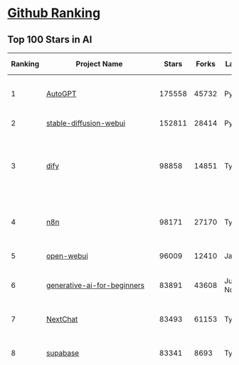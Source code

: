 [Github Ranking](../README.md)
==========

## Top 100 Stars in AI

| Ranking | Project Name | Stars | Forks | Language | Open Issues | Description | Last Commit |
| ------- | ------------ | ----- | ----- | -------- | ----------- | ----------- | ----------- |
| 1 | [AutoGPT](https://github.com/Significant-Gravitas/AutoGPT) | 175558 | 45732 | Python | 140 | AutoGPT is the vision of accessible AI for everyone, to use and to build on. Our mission is to provide the tools, so that you can focus on what matters. | 2025-05-24T22:53:39Z |
| 2 | [stable-diffusion-webui](https://github.com/AUTOMATIC1111/stable-diffusion-webui) | 152811 | 28414 | Python | 2336 | Stable Diffusion web UI | 2025-05-03T06:17:03Z |
| 3 | [dify](https://github.com/langgenius/dify) | 98858 | 14851 | TypeScript | 654 | Dify is an open-source LLM app development platform. Dify's intuitive interface combines AI workflow, RAG pipeline, agent capabilities, model management, observability features and more, letting you quickly go from prototype to production. | 2025-05-23T11:31:07Z |
| 4 | [n8n](https://github.com/n8n-io/n8n) | 98171 | 27170 | TypeScript | 485 | Fair-code workflow automation platform with native AI capabilities. Combine visual building with custom code, self-host or cloud, 400+ integrations. | 2025-05-23T21:34:27Z |
| 5 | [open-webui](https://github.com/open-webui/open-webui) | 96009 | 12410 | JavaScript | 123 | User-friendly AI Interface (Supports Ollama, OpenAI API, ...) | 2025-05-24T22:33:56Z |
| 6 | [generative-ai-for-beginners](https://github.com/microsoft/generative-ai-for-beginners) | 83891 | 43608 | Jupyter Notebook | 3 | 21 Lessons, Get Started Building with Generative AI  🔗 https://microsoft.github.io/generative-ai-for-beginners/ | 2025-05-23T19:20:22Z |
| 7 | [NextChat](https://github.com/ChatGPTNextWeb/NextChat) | 83493 | 61153 | TypeScript | 636 | ✨ Light and Fast AI Assistant. Support: Web \| iOS \| MacOS \| Android \|  Linux \| Windows | 2025-04-19T08:00:42Z |
| 8 | [supabase](https://github.com/supabase/supabase) | 83341 | 8693 | TypeScript | 267 | The open source Firebase alternative. Supabase gives you a dedicated Postgres database to build your web, mobile, and AI applications. | 2025-05-24T23:06:40Z |
| 9 | [funNLP](https://github.com/fighting41love/funNLP) | 73571 | 14860 | Python | 33 | 中英文敏感词、语言检测、中外手机/电话归属地/运营商查询、名字推断性别、手机号抽取、身份证抽取、邮箱抽取、中日文人名库、中文缩写库、拆字词典、词汇情感值、停用词、反动词表、暴恐词表、繁简体转换、英文模拟中文发音、汪峰歌词生成器、职业名称词库、同义词库、反义词库、否定词库、汽车品牌词库、汽车零件词库、连续英文切割、各种中文词向量、公司名字大全、古诗词库、IT词库、财经词库、成语词库、地名词库、历史名人词库、诗词词库、医学词库、饮食词库、法律词库、汽车词库、动物词库、中文聊天语料、中文谣言数据、百度中文问答数据集、句子相似度匹配算法集合、bert资源、文本生成&摘要相关工具、cocoNLP信息抽取工具、国内电话号码正则匹配、清华大学XLORE:中英文跨语言百科知识图谱、清华大学人工智能技术系列报告、自然语言生成、NLU太难了系列、自动对联数据及机器人、用户名黑名单列表、罪名法务名词及分类模型、微信公众号语料、cs224n深度学习自然语言处理课程、中文手写汉字识别、中文自然语言处理 语料/数据集、变量命名神器、分词语料库+代码、任务型对话英文数据集、ASR 语音数据集 + 基于深度学习的中文语音识别系统、笑声检测器、Microsoft多语言数字/单位/如日期时间识别包、中华新华字典数据库及api(包括常用歇后语、成语、词语和汉字)、文档图谱自动生成、SpaCy 中文模型、Common Voice语音识别数据集新版、神经网络关系抽取、基于bert的命名实体识别、关键词(Keyphrase)抽取包pke、基于医疗领域知识图谱的问答系统、基于依存句法与语义角色标注的事件三元组抽取、依存句法分析4万句高质量标注数据、cnocr：用来做中文OCR的Python3包、中文人物关系知识图谱项目、中文nlp竞赛项目及代码汇总、中文字符数据、speech-aligner: 从“人声语音”及其“语言文本”产生音素级别时间对齐标注的工具、AmpliGraph: 知识图谱表示学习(Python)库：知识图谱概念链接预测、Scattertext 文本可视化(python)、语言/知识表示工具：BERT & ERNIE、中文对比英文自然语言处理NLP的区别综述、Synonyms中文近义词工具包、HarvestText领域自适应文本挖掘工具（新词发现-情感分析-实体链接等）、word2word：(Python)方便易用的多语言词-词对集：62种语言/3,564个多语言对、语音识别语料生成工具：从具有音频/字幕的在线视频创建自动语音识别(ASR)语料库、构建医疗实体识别的模型（包含词典和语料标注）、单文档非监督的关键词抽取、Kashgari中使用gpt-2语言模型、开源的金融投资数据提取工具、文本自动摘要库TextTeaser: 仅支持英文、人民日报语料处理工具集、一些关于自然语言的基本模型、基于14W歌曲知识库的问答尝试--功能包括歌词接龙and已知歌词找歌曲以及歌曲歌手歌词三角关系的问答、基于Siamese bilstm模型的相似句子判定模型并提供训练数据集和测试数据集、用Transformer编解码模型实现的根据Hacker News文章标题自动生成评论、用BERT进行序列标记和文本分类的模板代码、LitBank：NLP数据集——支持自然语言处理和计算人文学科任务的100部带标记英文小说语料、百度开源的基准信息抽取系统、虚假新闻数据集、Facebook: LAMA语言模型分析，提供Transformer-XL/BERT/ELMo/GPT预训练语言模型的统一访问接口、CommonsenseQA：面向常识的英文QA挑战、中文知识图谱资料、数据及工具、各大公司内部里大牛分享的技术文档 PDF 或者 PPT、自然语言生成SQL语句（英文）、中文NLP数据增强（EDA）工具、英文NLP数据增强工具 、基于医药知识图谱的智能问答系统、京东商品知识图谱、基于mongodb存储的军事领域知识图谱问答项目、基于远监督的中文关系抽取、语音情感分析、中文ULMFiT-情感分析-文本分类-语料及模型、一个拍照做题程序、世界各国大规模人名库、一个利用有趣中文语料库 qingyun 训练出来的中文聊天机器人、中文聊天机器人seqGAN、省市区镇行政区划数据带拼音标注、教育行业新闻语料库包含自动文摘功能、开放了对话机器人-知识图谱-语义理解-自然语言处理工具及数据、中文知识图谱：基于百度百科中文页面-抽取三元组信息-构建中文知识图谱、masr: 中文语音识别-提供预训练模型-高识别率、Python音频数据增广库、中文全词覆盖BERT及两份阅读理解数据、ConvLab：开源多域端到端对话系统平台、中文自然语言处理数据集、基于最新版本rasa搭建的对话系统、基于TensorFlow和BERT的管道式实体及关系抽取、一个小型的证券知识图谱/知识库、复盘所有NLP比赛的TOP方案、OpenCLaP：多领域开源中文预训练语言模型仓库、UER：基于不同语料+编码器+目标任务的中文预训练模型仓库、中文自然语言处理向量合集、基于金融-司法领域(兼有闲聊性质)的聊天机器人、g2pC：基于上下文的汉语读音自动标记模块、Zincbase 知识图谱构建工具包、诗歌质量评价/细粒度情感诗歌语料库、快速转化「中文数字」和「阿拉伯数字」、百度知道问答语料库、基于知识图谱的问答系统、jieba_fast 加速版的jieba、正则表达式教程、中文阅读理解数据集、基于BERT等最新语言模型的抽取式摘要提取、Python利用深度学习进行文本摘要的综合指南、知识图谱深度学习相关资料整理、维基大规模平行文本语料、StanfordNLP 0.2.0：纯Python版自然语言处理包、NeuralNLP-NeuralClassifier：腾讯开源深度学习文本分类工具、端到端的封闭域对话系统、中文命名实体识别：NeuroNER vs. BertNER、新闻事件线索抽取、2019年百度的三元组抽取比赛：“科学空间队”源码、基于依存句法的开放域文本知识三元组抽取和知识库构建、中文的GPT2训练代码、ML-NLP - 机器学习(Machine Learning)NLP面试中常考到的知识点和代码实现、nlp4han:中文自然语言处理工具集(断句/分词/词性标注/组块/句法分析/语义分析/NER/N元语法/HMM/代词消解/情感分析/拼写检查、XLM：Facebook的跨语言预训练语言模型、用基于BERT的微调和特征提取方法来进行知识图谱百度百科人物词条属性抽取、中文自然语言处理相关的开放任务-数据集-当前最佳结果、CoupletAI - 基于CNN+Bi-LSTM+Attention 的自动对对联系统、抽象知识图谱、MiningZhiDaoQACorpus - 580万百度知道问答数据挖掘项目、brat rapid annotation tool: 序列标注工具、大规模中文知识图谱数据：1.4亿实体、数据增强在机器翻译及其他nlp任务中的应用及效果、allennlp阅读理解:支持多种数据和模型、PDF表格数据提取工具 、 Graphbrain：AI开源软件库和科研工具，目的是促进自动意义提取和文本理解以及知识的探索和推断、简历自动筛选系统、基于命名实体识别的简历自动摘要、中文语言理解测评基准，包括代表性的数据集&基准模型&语料库&排行榜、树洞 OCR 文字识别 、从包含表格的扫描图片中识别表格和文字、语声迁移、Python口语自然语言处理工具集(英文)、 similarity：相似度计算工具包，java编写、海量中文预训练ALBERT模型 、Transformers 2.0 、基于大规模音频数据集Audioset的音频增强 、Poplar：网页版自然语言标注工具、图片文字去除，可用于漫画翻译 、186种语言的数字叫法库、Amazon发布基于知识的人-人开放领域对话数据集 、中文文本纠错模块代码、繁简体转换 、 Python实现的多种文本可读性评价指标、类似于人名/地名/组织机构名的命名体识别数据集 、东南大学《知识图谱》研究生课程(资料)、. 英文拼写检查库 、 wwsearch是企业微信后台自研的全文检索引擎、CHAMELEON：深度学习新闻推荐系统元架构 、 8篇论文梳理BERT相关模型进展与反思、DocSearch：免费文档搜索引擎、 LIDA：轻量交互式对话标注工具 、aili - the fastest in-memory index in the East 东半球最快并发索引 、知识图谱车音工作项目、自然语言生成资源大全 、中日韩分词库mecab的Python接口库、中文文本摘要/关键词提取、汉字字符特征提取器 (featurizer)，提取汉字的特征（发音特征、字形特征）用做深度学习的特征、中文生成任务基准测评 、中文缩写数据集、中文任务基准测评 - 代表性的数据集-基准(预训练)模型-语料库-baseline-工具包-排行榜、PySS3：面向可解释AI的SS3文本分类器机器可视化工具 、中文NLP数据集列表、COPE - 格律诗编辑程序、doccano：基于网页的开源协同多语言文本标注工具 、PreNLP：自然语言预处理库、简单的简历解析器，用来从简历中提取关键信息、用于中文闲聊的GPT2模型：GPT2-chitchat、基于检索聊天机器人多轮响应选择相关资源列表(Leaderboards、Datasets、Papers)、(Colab)抽象文本摘要实现集锦(教程 、词语拼音数据、高效模糊搜索工具、NLP数据增广资源集、微软对话机器人框架 、 GitHub Typo Corpus：大规模GitHub多语言拼写错误/语法错误数据集、TextCluster：短文本聚类预处理模块 Short text cluster、面向语音识别的中文文本规范化、BLINK：最先进的实体链接库、BertPunc：基于BERT的最先进标点修复模型、Tokenizer：快速、可定制的文本词条化库、中文语言理解测评基准，包括代表性的数据集、基准(预训练)模型、语料库、排行榜、spaCy 医学文本挖掘与信息提取 、 NLP任务示例项目代码集、 python拼写检查库、chatbot-list - 行业内关于智能客服、聊天机器人的应用和架构、算法分享和介绍、语音质量评价指标(MOSNet, BSSEval, STOI, PESQ, SRMR)、 用138GB语料训练的法文RoBERTa预训练语言模型 、BERT-NER-Pytorch：三种不同模式的BERT中文NER实验、无道词典 - 有道词典的命令行版本，支持英汉互查和在线查询、2019年NLP亮点回顾、 Chinese medical dialogue data 中文医疗对话数据集 、最好的汉字数字(中文数字)-阿拉伯数字转换工具、 基于百科知识库的中文词语多词义/义项获取与特定句子词语语义消歧、awesome-nlp-sentiment-analysis - 情感分析、情绪原因识别、评价对象和评价词抽取、LineFlow：面向所有深度学习框架的NLP数据高效加载器、中文医学NLP公开资源整理 、MedQuAD：(英文)医学问答数据集、将自然语言数字串解析转换为整数和浮点数、Transfer Learning in Natural Language Processing (NLP) 、面向语音识别的中文/英文发音辞典、Tokenizers：注重性能与多功能性的最先进分词器、CLUENER 细粒度命名实体识别 Fine Grained Named Entity Recognition、 基于BERT的中文命名实体识别、中文谣言数据库、NLP数据集/基准任务大列表、nlp相关的一些论文及代码, 包括主题模型、词向量(Word Embedding)、命名实体识别(NER)、文本分类(Text Classificatin)、文本生成(Text Generation)、文本相似性(Text Similarity)计算等，涉及到各种与nlp相关的算法，基于keras和tensorflow 、Python文本挖掘/NLP实战示例、 Blackstone：面向非结构化法律文本的spaCy pipeline和NLP模型通过同义词替换实现文本“变脸” 、中文 预训练 ELECTREA 模型: 基于对抗学习 pretrain Chinese Model 、albert-chinese-ner - 用预训练语言模型ALBERT做中文NER 、基于GPT2的特定主题文本生成/文本增广、开源预训练语言模型合集、多语言句向量包、编码、标记和实现：一种可控高效的文本生成方法、 英文脏话大列表 、attnvis：GPT2、BERT等transformer语言模型注意力交互可视化、CoVoST：Facebook发布的多语种语音-文本翻译语料库，包括11种语言(法语、德语、荷兰语、俄语、西班牙语、意大利语、土耳其语、波斯语、瑞典语、蒙古语和中文)的语音、文字转录及英文译文、Jiagu自然语言处理工具 - 以BiLSTM等模型为基础，提供知识图谱关系抽取 中文分词 词性标注 命名实体识别 情感分析 新词发现 关键词 文本摘要 文本聚类等功能、用unet实现对文档表格的自动检测，表格重建、NLP事件提取文献资源列表 、 金融领域自然语言处理研究资源大列表、CLUEDatasetSearch - 中英文NLP数据集：搜索所有中文NLP数据集，附常用英文NLP数据集 、medical_NER - 中文医学知识图谱命名实体识别 、(哈佛)讲因果推理的免费书、知识图谱相关学习资料/数据集/工具资源大列表、Forte：灵活强大的自然语言处理pipeline工具集 、Python字符串相似性算法库、PyLaia：面向手写文档分析的深度学习工具包、TextFooler：针对文本分类/推理的对抗文本生成模块、Haystack：灵活、强大的可扩展问答(QA)框架、中文关键短语抽取工具 | 2024-05-10T07:38:24Z |
| 10 | [Deep-Live-Cam](https://github.com/hacksider/Deep-Live-Cam) | 69261 | 9770 | Python | 71 | real time face swap and one-click video deepfake with only a single image | 2025-05-21T16:14:04Z |
| 11 | [AppFlowy](https://github.com/AppFlowy-IO/AppFlowy) | 63231 | 4270 | Dart | 974 | Bring projects, wikis, and teams together with AI. AppFlowy is the AI collaborative workspace where you achieve more without losing control of your data. The leading open source Notion alternative. | 2025-05-23T06:25:45Z |
| 12 | [langflow](https://github.com/langflow-ai/langflow) | 62815 | 6513 | Python | 413 | Langflow is a powerful tool for building and deploying AI-powered agents and workflows. | 2025-05-24T17:48:30Z |
| 13 | [browser-use](https://github.com/browser-use/browser-use) | 61323 | 6834 | Python | 381 | 🌐 Make websites accessible for AI agents. Automate tasks online with ease. | 2025-05-24T09:29:30Z |
| 14 | [lobe-chat](https://github.com/lobehub/lobe-chat) | 61179 | 12838 | TypeScript | 786 | 🤯 Lobe Chat - an open-source, modern-design AI chat framework. Supports Multi AI Providers( OpenAI / Claude 3 / Gemini / Ollama / DeepSeek / Qwen), Knowledge Base (file upload / knowledge management / RAG ), Multi-Modals (Plugins/Artifacts) and Thinking. One-click FREE deployment of your private ChatGPT/ Claude / DeepSeek application. | 2025-05-25T03:39:42Z |
| 15 | [MetaGPT](https://github.com/FoundationAgents/MetaGPT) | 55840 | 6646 | Python | 36 | 🌟 The Multi-Agent Framework: First AI Software Company, Towards Natural Language Programming | 2025-05-16T13:18:18Z |
| 16 | [gpt-engineer](https://github.com/AntonOsika/gpt-engineer) | 54189 | 7137 | Python | 24 | CLI platform to experiment with codegen. Precursor to: https://lovable.dev | 2025-05-14T10:15:10Z |
| 17 | [ChatGPT](https://github.com/lencx/ChatGPT) | 53790 | 6100 | Rust | 803 | 🔮 ChatGPT Desktop Application (Mac, Windows and Linux) | 2024-08-29T17:58:11Z |
| 18 | [ragflow](https://github.com/infiniflow/ragflow) | 53381 | 5119 | TypeScript | 2091 | RAGFlow is an open-source RAG (Retrieval-Augmented Generation) engine based on deep document understanding. | 2025-05-23T13:13:32Z |
| 19 | [system-prompts-and-models-of-ai-tools](https://github.com/x1xhlol/system-prompts-and-models-of-ai-tools) | 51697 | 15860 | None | 13 | FULL v0, Cursor, Manus, Same.dev, Lovable, Devin, Replit Agent, Windsurf Agent, VSCode Agent, Dia Browser & Trae AI (And other Open Sourced) System Prompts, Tools & AI Models. | 2025-05-21T07:40:55Z |
| 20 | [meilisearch](https://github.com/meilisearch/meilisearch) | 51461 | 2054 | Rust | 184 | A lightning-fast search engine API bringing AI-powered hybrid search to your sites and applications. | 2025-05-23T15:25:25Z |
| 21 | [awesome-mcp-servers](https://github.com/punkpeye/awesome-mcp-servers) | 51141 | 3812 | None | 19 | A collection of MCP servers. | 2025-05-24T21:53:59Z |
| 22 | [LLMs-from-scratch](https://github.com/rasbt/LLMs-from-scratch) | 50073 | 7240 | Jupyter Notebook | 3 | Implement a ChatGPT-like LLM in PyTorch from scratch, step by step | 2025-04-20T02:16:18Z |
| 23 | [LLaMA-Factory](https://github.com/hiyouga/LLaMA-Factory) | 49910 | 6070 | Python | 470 | Unified Efficient Fine-Tuning of 100+ LLMs & VLMs (ACL 2024) | 2025-05-21T17:32:59Z |
| 24 | [autogen](https://github.com/microsoft/autogen) | 44964 | 6818 | Python | 508 | A programming framework for agentic AI 🤖 PyPi: autogen-agentchat Discord: https://aka.ms/autogen-discord Office Hour: https://aka.ms/autogen-officehour | 2025-05-23T21:49:53Z |
| 25 | [anything-llm](https://github.com/Mintplex-Labs/anything-llm) | 44435 | 4363 | JavaScript | 252 | The all-in-one Desktop & Docker AI application with built-in RAG, AI agents, No-code agent builder, MCP compatibility,  and more. | 2025-05-24T00:58:41Z |
| 26 | [crawl4ai](https://github.com/unclecode/crawl4ai) | 44208 | 4121 | Python | 136 | 🚀🤖 Crawl4AI: Open-source LLM Friendly Web Crawler & Scraper. Don't be shy, join here: https://discord.gg/jP8KfhDhyN | 2025-05-25T02:02:14Z |
| 27 | [JeecgBoot](https://github.com/jeecgboot/JeecgBoot) | 42785 | 15352 | Java | 63 | 🔥一款基于AIGC和低代码引擎的AI低代码平台，旨在帮助企业快速实现低代码开发和构建、部署个性化的 AI 应用。 前后端分离 SpringBoot，SpringCloud，Ant Design&Vue3，Mybatis，Shiro！强大的代码生成器让前后端代码一键生成，无需写任何代码! 成套AI大模型功能: AI模型管理、AI应用、知识库、AI流程编排、AI对话助手等； | 2025-05-22T03:25:11Z |
| 28 | [OpenBB](https://github.com/OpenBB-finance/OpenBB) | 41732 | 3740 | Python | 39 | Investment Research for Everyone, Everywhere. | 2025-05-24T19:51:13Z |
| 29 | [ColossalAI](https://github.com/hpcaitech/ColossalAI) | 40899 | 4514 | Python | 427 | Making large AI models cheaper, faster and more accessible | 2025-05-23T08:56:44Z |
| 30 | [kong](https://github.com/Kong/kong) | 40890 | 4919 | Lua | 68 | 🦍 The Cloud-Native API Gateway and AI Gateway. | 2025-05-22T08:56:20Z |
| 31 | [ailearning](https://github.com/apachecn/ailearning) | 40856 | 11563 | Python | 2 | AiLearning：数据分析+机器学习实战+线性代数+PyTorch+NLTK+TF2 | 2024-11-12T16:21:55Z |
| 32 | [ClickHouse](https://github.com/ClickHouse/ClickHouse) | 40827 | 7324 | C++ | 4092 | ClickHouse® is a real-time analytics database management system | 2025-05-25T03:48:24Z |
| 33 | [airflow](https://github.com/apache/airflow) | 40191 | 15063 | Python | 1133 | Apache Airflow - A platform to programmatically author, schedule, and monitor workflows | 2025-05-24T18:35:06Z |
| 34 | [Flowise](https://github.com/FlowiseAI/Flowise) | 38953 | 20105 | TypeScript | 542 | Build AI Agents, Visually | 2025-05-25T03:12:37Z |
| 35 | [firecrawl](https://github.com/mendableai/firecrawl) | 38787 | 3552 | TypeScript | 178 | 🔥 Turn entire websites into LLM-ready markdown or structured data. Scrape, crawl and extract with a single API. | 2025-05-23T22:09:16Z |
| 36 | [GitHubDaily](https://github.com/GitHubDaily/GitHubDaily) | 38010 | 3974 | None | 352 | 坚持分享 GitHub 上高质量、有趣实用的开源技术教程、开发者工具、编程网站、技术资讯。A list cool, interesting projects of GitHub. | 2025-03-20T08:54:47Z |
| 37 | [quivr](https://github.com/QuivrHQ/quivr) | 37888 | 3640 | Python | 5 | Opiniated RAG for integrating GenAI in your apps 🧠   Focus on your product rather than the RAG. Easy integration in existing products with customisation!  Any LLM: GPT4, Groq, Llama. Any Vectorstore: PGVector, Faiss. Any Files. Anyway you want.  | 2025-05-23T09:27:46Z |
| 38 | [AI-For-Beginners](https://github.com/microsoft/AI-For-Beginners) | 37685 | 6995 | Jupyter Notebook | 24 | 12 Weeks, 24 Lessons, AI for All! | 2025-04-29T16:09:57Z |
| 39 | [photoprism](https://github.com/photoprism/photoprism) | 37443 | 2078 | Go | 420 | AI-Powered Photos App for the Decentralized Web 🌈💎✨ | 2025-05-25T01:17:49Z |
| 40 | [Open-Assistant](https://github.com/LAION-AI/Open-Assistant) | 37354 | 3263 | Python | 227 | OpenAssistant is a chat-based assistant that understands tasks, can interact with third-party systems, and retrieve information dynamically to do so. | 2024-08-17T01:55:35Z |
| 41 | [ray](https://github.com/ray-project/ray) | 37174 | 6306 | Python | 3762 | Ray is an AI compute engine. Ray consists of a core distributed runtime and a set of AI Libraries for accelerating ML workloads. | 2025-05-24T01:32:36Z |
| 42 | [upscayl](https://github.com/upscayl/upscayl) | 37040 | 1702 | TypeScript | 70 | 🆙 Upscayl - #1 Free and Open Source AI Image Upscaler for Linux, MacOS and Windows. | 2025-04-25T13:23:15Z |
| 43 | [chatgpt-on-wechat](https://github.com/zhayujie/chatgpt-on-wechat) | 36896 | 9215 | Python | 291 | 基于大模型搭建的聊天机器人，同时支持 微信公众号、企业微信应用、飞书、钉钉 等接入，可选择GPT4.1/GPT-4o/GPT-o1/ DeepSeek/Claude/文心一言/讯飞星火/通义千问/ Gemini/GLM-4/Kimi/LinkAI，能处理文本、语音和图片，访问操作系统和互联网，支持基于自有知识库进行定制企业智能客服。 | 2025-05-23T09:30:18Z |
| 44 | [MockingBird](https://github.com/babysor/MockingBird) | 36288 | 5255 | Python | 476 | 🚀AI拟声: 5秒内克隆您的声音并生成任意语音内容 Clone a voice in 5 seconds to generate arbitrary speech in real-time | 2024-11-15T05:00:29Z |
| 45 | [google-research](https://github.com/google-research/google-research) | 35607 | 8089 | Jupyter Notebook | 984 | Google Research | 2025-05-13T17:36:46Z |
| 46 | [chatbox](https://github.com/chatboxai/chatbox) | 34898 | 3334 | TypeScript | 687 | User-friendly Desktop Client App for AI Models/LLMs (GPT, Claude, Gemini, Ollama...) | 2025-05-23T06:34:38Z |
| 47 | [MoneyPrinterTurbo](https://github.com/harry0703/MoneyPrinterTurbo) | 34396 | 4876 | Python | 137 | 利用AI大模型，一键生成高清短视频 Generate short videos with one click using AI LLM. | 2025-05-16T03:03:36Z |
| 48 | [AgentGPT](https://github.com/reworkd/AgentGPT) | 34149 | 9424 | TypeScript | 127 | 🤖 Assemble, configure, and deploy autonomous AI Agents in your browser. | 2025-04-29T01:19:32Z |
| 49 | [gold-miner](https://github.com/xitu/gold-miner) | 34111 | 5042 | None | 6 | 🥇掘金翻译计划，可能是世界最大最好的英译中技术社区，最懂读者和译者的翻译平台： | 2024-04-17T09:44:37Z |
| 50 | [aider](https://github.com/Aider-AI/aider) | 33413 | 3038 | Python | 824 | aider is AI pair programming in your terminal | 2025-05-24T22:44:34Z |
| 51 | [LocalAI](https://github.com/mudler/LocalAI) | 32791 | 2506 | Go | 450 | :robot: The free, Open Source alternative to OpenAI, Claude and others. Self-hosted and local-first. Drop-in replacement for OpenAI,  running on consumer-grade hardware. No GPU required. Runs gguf, transformers, diffusers and many more models architectures. Features: Generate Text, Audio, Video, Images, Voice Cloning, Distributed, P2P inference | 2025-05-24T06:50:41Z |
| 52 | [gpt-pilot](https://github.com/Pythagora-io/gpt-pilot) | 32726 | 3328 | Python | 235 | The first real AI developer | 2025-03-04T06:26:32Z |
| 53 | [ai-hedge-fund](https://github.com/virattt/ai-hedge-fund) | 32678 | 5628 | Python | 8 | An AI Hedge Fund Team | 2025-05-24T19:27:22Z |
| 54 | [awesome-llm-apps](https://github.com/Shubhamsaboo/awesome-llm-apps) | 32643 | 3696 | Python | 5 | Collection of awesome LLM apps with AI Agents and RAG using OpenAI, Anthropic, Gemini and opensource models. | 2025-05-23T00:56:19Z |
| 55 | [mem0](https://github.com/mem0ai/mem0) | 32482 | 3162 | Python | 301 | Memory for AI Agents; SOTA in AI Agent Memory; Announcing OpenMemory MCP - local and secure memory management. | 2025-05-24T22:17:00Z |
| 56 | [crewAI](https://github.com/crewAIInc/crewAI) | 31992 | 4299 | Python | 61 | Framework for orchestrating role-playing, autonomous AI agents. By fostering collaborative intelligence, CrewAI empowers agents to work together seamlessly, tackling complex tasks. | 2025-05-25T03:28:56Z |
| 57 | [spaCy](https://github.com/explosion/spaCy) | 31633 | 4511 | Python | 163 | 💫 Industrial-strength Natural Language Processing (NLP) in Python | 2025-05-22T12:01:10Z |
| 58 | [fairseq](https://github.com/facebookresearch/fairseq) | 31460 | 6529 | Python | 1177 | Facebook AI Research Sequence-to-Sequence Toolkit written in Python. | 2025-01-09T16:43:36Z |
| 59 | [nacos](https://github.com/alibaba/nacos) | 31439 | 13028 | Java | 246 | an easy-to-use dynamic service discovery, configuration and service management platform for building AI cloud native applications. | 2025-05-23T10:39:34Z |
| 60 | [chatbot-ui](https://github.com/mckaywrigley/chatbot-ui) | 31336 | 8896 | TypeScript | 168 | AI chat for any model. | 2024-08-03T00:38:07Z |
| 61 | [fabric](https://github.com/danielmiessler/fabric) | 31224 | 3231 | JavaScript | 203 | fabric is an open-source framework for augmenting humans using AI. It provides a modular framework for solving specific problems using a crowdsourced set of AI prompts that can be used anywhere. | 2025-05-24T09:08:18Z |
| 62 | [tabby](https://github.com/TabbyML/tabby) | 31204 | 1477 | Rust | 186 | Self-hosted AI coding assistant | 2025-05-24T20:03:22Z |
| 63 | [ruoyi-vue-pro](https://github.com/YunaiV/ruoyi-vue-pro) | 31155 | 6703 | Java | 16 | 🔥 官方推荐 🔥 RuoYi-Vue 全新 Pro 版本，优化重构所有功能。基于 Spring Boot + MyBatis Plus + Vue & Element 实现的后台管理系统 + 微信小程序，支持 RBAC 动态权限、数据权限、SaaS 多租户、Flowable 工作流、三方登录、支付、短信、商城、CRM、ERP、AI 大模型等功能。你的 ⭐️ Star ⭐️，是作者生发的动力！ | 2025-05-24T01:29:44Z |
| 64 | [docling](https://github.com/docling-project/docling) | 30444 | 1931 | Python | 319 | Get your documents ready for gen AI | 2025-05-23T14:30:23Z |
| 65 | [netron](https://github.com/lutzroeder/netron) | 30298 | 2908 | JavaScript | 20 | Visualizer for neural network, deep learning and machine learning models | 2025-05-24T10:56:47Z |
| 66 | [khoj](https://github.com/khoj-ai/khoj) | 30133 | 1679 | Python | 71 | Your AI second brain. Self-hostable. Get answers from the web or your docs. Build custom agents, schedule automations, do deep research. Turn any online or local LLM into your personal, autonomous AI (gpt, claude, gemini, llama, qwen, mistral). Get started - free. | 2025-05-20T08:30:38Z |
| 67 | [cursor](https://github.com/getcursor/cursor) | 30015 | 1903 | None | 1715 | The AI Code Editor | 2024-10-13T19:23:26Z |
| 68 | [AI-Expert-Roadmap](https://github.com/AMAI-GmbH/AI-Expert-Roadmap) | 29877 | 2527 | JavaScript | 19 | Roadmap to becoming an Artificial Intelligence Expert in 2022 | 2023-12-31T02:20:16Z |
| 69 | [roop](https://github.com/s0md3v/roop) | 29848 | 6766 | Python | 0 | one-click face swap | 2024-08-19T12:57:17Z |
| 70 | [Mr.-Ranedeer-AI-Tutor](https://github.com/JushBJJ/Mr.-Ranedeer-AI-Tutor) | 29543 | 3373 | None | 13 | A GPT-4 AI Tutor Prompt for customizable personalized learning experiences. | 2024-03-25T13:06:55Z |
| 71 | [pytorch-lightning](https://github.com/Lightning-AI/pytorch-lightning) | 29517 | 3493 | Python | 944 | Pretrain, finetune ANY AI model of ANY size on multiple GPUs, TPUs with zero code changes. | 2025-05-23T14:47:52Z |
| 72 | [mindsdb](https://github.com/mindsdb/mindsdb) | 29425 | 5077 | Python | 81 | AI's query engine - Platform for building AI that can answer questions over large scale federated data. - The only MCP Server you'll ever need | 2025-05-24T15:15:37Z |
| 73 | [exo](https://github.com/exo-explore/exo) | 28220 | 1767 | Python | 339 | Run your own AI cluster at home with everyday devices 📱💻 🖥️⌚ | 2025-03-21T22:23:32Z |
| 74 | [Jobs_Applier_AI_Agent_AIHawk](https://github.com/feder-cr/Jobs_Applier_AI_Agent_AIHawk) | 28194 | 4225 | Python | 11 | AIHawk aims to easy job hunt process by automating the job application process. Utilizing artificial intelligence, it enables users to apply for multiple jobs in a tailored way. | 2025-05-22T23:39:35Z |
| 75 | [so-vits-svc](https://github.com/svc-develop-team/so-vits-svc) | 27113 | 4989 | Python | 21 | SoftVC VITS Singing Voice Conversion | 2023-11-11T13:11:31Z |
| 76 | [agno](https://github.com/agno-agi/agno) | 27107 | 3448 | Python | 85 | Agno is a lightweight, high-performance library for building Agents. | 2025-05-24T21:53:08Z |
| 77 | [cursor-free-vip](https://github.com/yeongpin/cursor-free-vip) | 26962 | 3374 | Python | 403 | [Support 0.49.x]（Reset Cursor AI MachineID & Bypass Higher Token Limit） Cursor Ai ，自动重置机器ID ， 免费升级使用Pro功能: You've reached your trial request limit. / Too many free trial accounts used on this machine. Please upgrade to pro. We have this limit in place to prevent abuse. Please let us know if you believe this is a mistake. | 2025-05-22T02:41:44Z |
| 78 | [continue](https://github.com/continuedev/continue) | 26423 | 2826 | TypeScript | 848 | ⏩ Create, share, and use custom AI code assistants with our open-source IDE extensions and hub of models, rules, prompts, docs, and other building blocks | 2025-05-24T22:58:45Z |
| 79 | [Folo](https://github.com/RSSNext/Folo) | 26153 | 1125 | TypeScript | 159 | 🧡 Follow everything in one place | 2025-05-25T02:00:14Z |
| 80 | [generative-models](https://github.com/Stability-AI/generative-models) | 25907 | 2874 | Python | 265 | Generative Models by Stability AI | 2025-05-20T14:53:33Z |
| 81 | [LibreChat](https://github.com/danny-avila/LibreChat) | 25880 | 4499 | TypeScript | 150 | Enhanced ChatGPT Clone: Features Agents, DeepSeek, Anthropic, AWS, OpenAI, Assistants API, Azure, Groq, o1, GPT-4o, Mistral, OpenRouter, Vertex AI, Gemini, Artifacts, AI model switching, message search, Code Interpreter, langchain, DALL-E-3, OpenAPI Actions, Functions, Secure Multi-User Auth, Presets, open-source for self-hosting. Active project. | 2025-05-24T23:48:22Z |
| 82 | [nx](https://github.com/nrwl/nx) | 25775 | 2519 | TypeScript | 629 | Build system, optimized for monorepos, with AI-powered architectural awareness and advanced CI capabilities. | 2025-05-24T19:23:17Z |
| 83 | [composio](https://github.com/ComposioHQ/composio) | 25338 | 4417 | Python | 41 | Composio equip's your AI agents & LLMs with 100+ high-quality integrations via function calling | 2025-05-22T19:53:29Z |
| 84 | [InvokeAI](https://github.com/invoke-ai/InvokeAI) | 25172 | 2549 | TypeScript | 714 | Invoke is a leading creative engine for Stable Diffusion models, empowering professionals, artists, and enthusiasts to generate and create visual media using the latest AI-driven technologies. The solution offers an industry leading WebUI, and serves as the foundation for multiple commercial products. | 2025-05-25T03:18:36Z |
| 85 | [Genesis](https://github.com/Genesis-Embodied-AI/Genesis) | 25100 | 2241 | Python | 93 | A generative world for general-purpose robotics & embodied AI learning. | 2025-05-24T08:27:15Z |
| 86 | [semantic-kernel](https://github.com/microsoft/semantic-kernel) | 24750 | 3872 | C# | 426 | Integrate cutting-edge LLM technology quickly and easily into your apps | 2025-05-24T07:29:59Z |
| 87 | [llm-app](https://github.com/pathwaycom/llm-app) | 24586 | 443 | Jupyter Notebook | 5 | Ready-to-run cloud templates for RAG, AI pipelines, and enterprise search with live data. 🐳Docker-friendly.⚡Always in sync with Sharepoint, Google Drive, S3, Kafka, PostgreSQL, real-time data APIs, and more. | 2025-05-16T07:58:43Z |
| 88 | [kratos](https://github.com/go-kratos/kratos) | 24355 | 4083 | Go | 15 | Your ultimate Go microservices framework for the cloud-native era. | 2025-04-29T07:46:20Z |
| 89 | [FastGPT](https://github.com/labring/FastGPT) | 24218 | 6268 | TypeScript | 530 | FastGPT is a knowledge-based platform built on the LLMs, offers a comprehensive suite of out-of-the-box capabilities such as data processing, RAG retrieval, and visual AI workflow orchestration, letting you easily develop and deploy complex question-answering systems without the need for extensive setup or configuration. | 2025-05-23T11:20:52Z |
| 90 | [modular](https://github.com/modular/modular) | 24094 | 2607 | Mojo | 698 | The Modular Platform (includes MAX & Mojo) | 2025-05-24T12:44:41Z |
| 91 | [PDFMathTranslate](https://github.com/Byaidu/PDFMathTranslate) | 23992 | 2053 | Python | 100 | PDF scientific paper translation with preserved formats - 基于 AI 完整保留排版的 PDF 文档全文双语翻译，支持 Google/DeepL/Ollama/OpenAI 等服务，提供 CLI/GUI/MCP/Docker/Zotero | 2025-05-09T17:36:32Z |
| 92 | [qdrant](https://github.com/qdrant/qdrant) | 23733 | 1633 | Rust | 329 | Qdrant - High-performance, massive-scale Vector Database and Vector Search Engine for the next generation of AI. Also available in the cloud https://cloud.qdrant.io/ | 2025-05-23T14:19:46Z |
| 93 | [500-AI-Machine-learning-Deep-learning-Computer-vision-NLP-Projects-with-code](https://github.com/ashishpatel26/500-AI-Machine-learning-Deep-learning-Computer-vision-NLP-Projects-with-code) | 23704 | 5684 | None | 42 | 500 AI Machine learning Deep learning Computer vision NLP Projects with code | 2024-07-26T13:06:49Z |
| 94 | [Warp](https://github.com/warpdotdev/Warp) | 23501 | 454 | None | 2908 | Warp is a modern, Rust-based terminal with AI built in so you and your team can build great software, faster. | 2025-05-16T13:30:24Z |
| 95 | [facefusion](https://github.com/facefusion/facefusion) | 23086 | 3571 | Python | 0 | Industry leading face manipulation platform | 2025-05-24T19:00:23Z |
| 96 | [Chat2DB](https://github.com/CodePhiliaX/Chat2DB) | 23064 | 2496 | Java | 456 | 🔥🔥🔥AI-driven database tool and SQL client, The hottest GUI client, supporting MySQL, Oracle, PostgreSQL, DB2, SQL Server, DB2, SQLite, H2, ClickHouse, and more. | 2025-05-22T02:29:00Z |
| 97 | [gin-vue-admin](https://github.com/flipped-aurora/gin-vue-admin) | 22893 | 6699 | Go | 24 | 🚀Vite+Vue3+Gin拥有AI辅助的基础开发平台，支持TS和JS混用。它集成了JWT鉴权、权限管理、动态路由、显隐可控组件、分页封装、多点登录拦截、资源权限、上传下载、代码生成器、表单生成器和可配置的导入导出等开发必备功能。 | 2025-05-22T08:12:07Z |
| 98 | [frigate](https://github.com/blakeblackshear/frigate) | 22717 | 2124 | TypeScript | 101 | NVR with realtime local object detection for IP cameras | 2025-05-24T16:47:18Z |
| 99 | [Perplexica](https://github.com/ItzCrazyKns/Perplexica) | 22037 | 2253 | TypeScript | 135 | Perplexica is an AI-powered search engine. It is an Open source alternative to Perplexity AI | 2025-05-13T14:44:20Z |
| 100 | [learnopencv](https://github.com/spmallick/learnopencv) | 21940 | 11710 | Jupyter Notebook | 229 | Learn OpenCV  : C++ and Python Examples | 2025-05-20T15:59:34Z |

